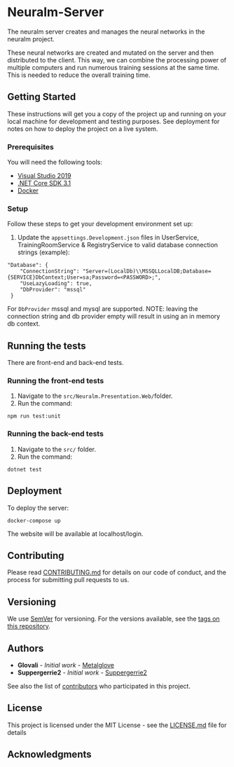 # Neuralm-Server

The neuralm server creates and manages the neural networks in the neuralm project.

These neural networks are created and mutated on the server and then distributed to the client. This way, we can combine the processing power of multiple computers and run numerous training sessions at the same time.
This is needed to reduce the overall training time.

## Getting Started

These instructions will get you a copy of the project up and running on your local machine for development and testing purposes. See deployment for notes on how to deploy the project on a live system.

### Prerequisites
You will need the following tools:

* [Visual Studio 2019](https://www.visualstudio.com/downloads/)
* [.NET Core SDK 3.1](https://dotnet.microsoft.com/download/dotnet-core/3.1)
* [Docker](https://www.docker.com/)

### Setup
Follow these steps to get your development environment set up:

1. Update the `appsettings.Development.json` files in UserService, TrainingRoomService & RegistryService to valid database connection strings (example):
```
"Database": {
    "ConnectionString": "Server=(LocalDb)\\MSSQLLocalDB;Database={SERVICE}DbContext;User=sa;Password=<PASSWORD>;",
    "UseLazyLoading": true,
    "DbProvider": "mssql"
 }
```
For `DbProvider` mssql and mysql are supported.
NOTE: leaving the connection string and db provider empty will result in using an in memory db context.
## Running the tests
There are front-end and back-end tests.

### Running the front-end tests
1. Navigate to the `src/Neuralm.Presentation.Web/`folder.
2. Run the command: 
```
npm run test:unit
```

### Running the back-end tests
1. Navigate to the `src/` folder.
2. Run the command: 
```
dotnet test
```

## Deployment
To deploy the server:
```
docker-compose up
```

The website will be available at localhost/login.


## Contributing

Please read [CONTRIBUTING.md](CONTRIBUTING.md) for details on our code of conduct, and the process for submitting pull requests to us.

## Versioning

We use [SemVer](http://semver.org/) for versioning. For the versions available, see the [tags on this repository](https://github.com/neuralm/Neuralm-Server/tags). 

## Authors

* **Glovali** - *Initial work* - [Metalglove](https://github.com/metalglove)
* **Suppergerrie2** - *Initial work* - [Suppergerrie2](https://github.com/suppergerrie2)

See also the list of [contributors](https://github.com/neuralm/Neuralm-Server/contributors) who participated in this project.

## License

This project is licensed under the MIT License - see the [LICENSE.md](LICENSE.md) file for details

## Acknowledgments

